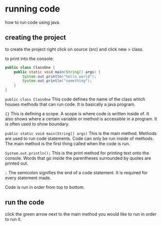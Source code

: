 # running code
how to run code using java.

## creating the project

to create the project right click on source (src) and click new > class.

to print into the console: 

```java
public class ClassOne {
    public static void main(String[] args) {
        System.out.println("hello world");
        System.out.println("something");
    }
}
```

`public class ClassOne`
This code defines the name of the class which houses methods that
can run code. It is basically a java program.

`{}`
This is defining a scope. A scope is where code is written inside of.
It also shows where a certain variable or method is accessible in a 
program. It is often used to show boundary.

`public static void main(String[] args)`
This is the main method. Methods are used to run code statements.
Code can only be run inside of methods. The main method is the
first thing called when the code is run. 

`System.out.println();`
This is the print method for printing text onto the console.
Words that go inside the parentheses surrounded by quotes are printed 
out.

`;`
The semicolon signifies the end of a code statement.
It is required for every statement made.

Code is run in order from top to bottom. 

## run the code

click the green arrow next to the main method you would like to run in order to run it.

